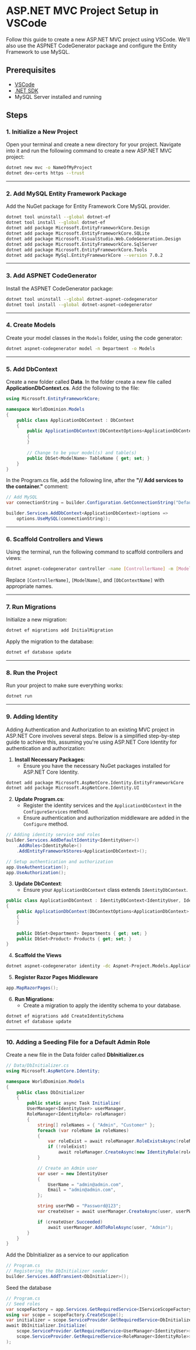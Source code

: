 # ASP.NET MVC Project Setup in VSCode

Follow this guide to create a new ASP.NET MVC project using VSCode. We'll also use the ASPNET CodeGenerator package and configure the Entity Framework to use MySQL.

## Prerequisites

- [VSCode](https://code.visualstudio.com/)
- [.NET SDK](https://dotnet.microsoft.com/download)
- MySQL Server installed and running

## Steps

### 1. Initialize a New Project

Open your terminal and create a new directory for your project. Navigate into it and run the following command to create a new ASP.NET MVC project:

```bash
dotnet new mvc -o NameOfMyProject
dotnet dev-certs https --trust
```

---
### 2. Add MySQL Entity Framework Package

Add the NuGet package for Entity Framework Core MySQL provider.

```bash
dotnet tool uninstall --global dotnet-ef
dotnet tool install --global dotnet-ef
dotnet add package Microsoft.EntityFrameworkCore.Design
dotnet add package Microsoft.EntityFrameworkCore.SQLite
dotnet add package Microsoft.VisualStudio.Web.CodeGeneration.Design
dotnet add package Microsoft.EntityFrameworkCore.SqlServer
dotnet add package Microsoft.EntityFrameworkCore.Tools
dotnet add package MySql.EntityFrameworkCore --version 7.0.2
```

---
### 3. Add ASPNET CodeGenerator

Install the ASPNET CodeGenerator package:

```bash
dotnet tool uninstall --global dotnet-aspnet-codegenerator
dotnet tool install --global dotnet-aspnet-codegenerator

```

---
### 4. Create Models

Create your model classes in the `Models` folder, using the code generator:
```bash
dotnet aspnet-codegenerator model -n Department -o Models
```

---
### 5. Add DbContext

Create a new folder called **Data**. In the folder create a new file called **ApplicationDbContext.cs**. Add the following to the file:
```csharp
using Microsoft.EntityFrameworkCore;

namespace WorldDominion.Models
{
    public class ApplicationDbContext : DbContext
    {
        public ApplicationDbContext(DbContextOptions<ApplicationDbContext> options) : base(options)
        {
        }
        
        // Change to be your model(s) and table(s)
        public DbSet<ModelName> TableName { get; set; }
    }
}
```

In the Program.cs file, add the following line, after the **"// Add services to the container."** comment:
```csharp
// Add MySQL
var connectionString = builder.Configuration.GetConnectionString("Default") ?? throw new InvalidOperationException("Connection string not found.");

builder.Services.AddDbContext<ApplicationDbContext>(options => 
    options.UseMySQL(connectionString));
```

---
### 6. Scaffold Controllers and Views

Using the terminal, run the following command to scaffold controllers and views:

```bash
dotnet aspnet-codegenerator controller -name [ControllerName] -m [ModelName] -dc [DbContextName] --relativeFolderPath Controllers --useDefaultLayout --referenceScriptLibraries
```

Replace `[ControllerName]`, `[ModelName]`, and `[DbContextName]` with appropriate names.

---
### 7. Run Migrations

Initialize a new migration:

```bash
dotnet ef migrations add InitialMigration
```

Apply the migration to the database:

```bash
dotnet ef database update
```

---
### 8. Run the Project

Run your project to make sure everything works:

```bash
dotnet run
```

---
### 9. Adding Identity

Adding Authentication and Authorization to an existing MVC project in ASP.NET Core involves several steps. Below is a simplified step-by-step guide to achieve this, assuming you're using ASP.NET Core Identity for authentication and authorization:

1. **Install Necessary Packages**:
   - Ensure you have the necessary NuGet packages installed for ASP.NET Core Identity.

```bash
dotnet add package Microsoft.AspNetCore.Identity.EntityFrameworkCore
dotnet add package Microsoft.AspNetCore.Identity.UI
```

2. **Update Program.cs**:
   - Register the identity services and the `ApplicationDbContext` in the `ConfigureServices` method.
   - Ensure authentication and authorization middleware are added in the `Configure` method.

```csharp
// Adding identity service and roles
builder.Services.AddDefaultIdentity<IdentityUser>()
    .AddRoles<IdentityRole>()
    .AddEntityFrameworkStores<ApplicationDbContext>();
```

```csharp
// Setup authentication and authorization
app.UseAuthentication();
app.UseAuthorization();
```

3. **Update DbContext**:
   - Ensure your `ApplicationDbContext` class extends `IdentityDbContext`.

```csharp
public class ApplicationDbContext : IdentityDbContext<IdentityUser, IdentityRole, string>
{
    public ApplicationDbContext(DbContextOptions<ApplicationDbContext> options) : base(options)
    {
    }
    
    public DbSet<Department> Departments { get; set; }
    public DbSet<Product> Products { get; set; }
}
```

4. **Scaffold the Views**

```bash
dotnet aspnet-codegenerator identity -dc Aspnet-Project.Models.ApplicationDbContext --files "Account.Register;Account.Login;Account.Logout"
```

5. **Register Razor Pages Middleware**

```csharp
app.MapRazorPages();
```

6. **Run Migrations**:
   - Create a migration to apply the identity schema to your database.

```bash
dotnet ef migrations add CreateIdentitySchema
dotnet ef database update
```

---
### 10. Adding a Seeding File for a Default Admin Role

Create a new file in the Data folder called **DbInitializer.cs**

```csharp
// Data/DbInitializer.cs
using Microsoft.AspNetCore.Identity;

namespace WorldDominion.Models
{
    public class DbInitializer
    {
        public static async Task Initialize(
        UserManager<IdentityUser> userManager,
        RoleManager<IdentityRole> roleManager)
        {
            string[] roleNames = { "Admin", "Customer" };
            foreach (var roleName in roleNames)
            {
                var roleExist = await roleManager.RoleExistsAsync(roleName);
                if (!roleExist)
                    await roleManager.CreateAsync(new IdentityRole(roleName));
            }

            // Create an Admin user
            var user = new IdentityUser
            {
                UserName = "admin@admin.com",
                Email = "admin@admin.com",
            };

            string userPWD = "Password@123";
            var createUser = await userManager.CreateAsync(user, userPWD);

            if (createUser.Succeeded)
                await userManager.AddToRoleAsync(user, "Admin");
        }
    }
}
```

Add the DbInitializer as a service to our application
```csharp
// Program.cs
// Registering the DbInitializer seeder
builder.Services.AddTransient<DbInitializer>();
```

Seed the database
```csharp
// Program.cs
// Seed roles
var scopeFactory = app.Services.GetRequiredService<IServiceScopeFactory>();
using var scope = scopeFactory.CreateScope();
var initializer = scope.ServiceProvider.GetRequiredService<DbInitializer>();
await DbInitializer.Initialize(
    scope.ServiceProvider.GetRequiredService<UserManager<IdentityUser>>(),
    scope.ServiceProvider.GetRequiredService<RoleManager<IdentityRole>>()
);
```